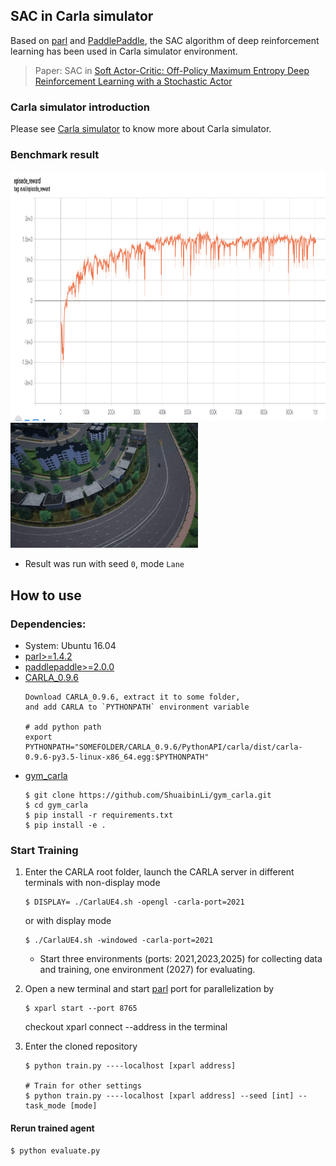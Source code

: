 ## SAC in Carla simulator
Based on [parl](https://github.com/PaddlePaddle/PARL) and [PaddlePaddle](https://github.com/PaddlePaddle/Paddle), 
the SAC algorithm of deep reinforcement learning has been used in Carla simulator environment.
> Paper: SAC in [Soft Actor-Critic: Off-Policy Maximum Entropy Deep Reinforcement Learning with a Stochastic Actor](https://arxiv.org/abs/1801.01290)

### Carla simulator introduction
Please see [Carla simulator](https://github.com/carla-simulator/carla/releases/tag/0.9.6) to know more about Carla simulator.

### Benchmark result
<img src=".benchmark/carla_sac.png" width = "800" height ="400" alt="carla_sac"/>
<img src=".benchmark/Lane_bend.gif" width = "300" height ="200" alt="result"/>

+ Result was run with seed `0`, mode `Lane`

## How to use
### Dependencies:
+ System: Ubuntu 16.04
+ [parl>=1.4.2](https://github.com/PaddlePaddle/PARL)
+ [paddlepaddle>=2.0.0](https://github.com/PaddlePaddle/Paddle)
+ [CARLA_0.9.6](https://github.com/carla-simulator/carla/releases/tag/0.9.6)
  ```CARLA
  Download CARLA_0.9.6, extract it to some folder, 
  and add CARLA to `PYTHONPATH` environment variable
  
  # add python path
  export PYTHONPATH="SOMEFOLDER/CARLA_0.9.6/PythonAPI/carla/dist/carla-0.9.6-py3.5-linux-x86_64.egg:$PYTHONPATH"
  ```
+ [gym_carla](https://github.com/ShuaibinLi/gym_carla.git)
  ```gym_carla
  $ git clone https://github.com/ShuaibinLi/gym_carla.git
  $ cd gym_carla
  $ pip install -r requirements.txt
  $ pip install -e .
  ```

### Start Training
1. Enter the CARLA root folder, launch the CARLA server in different terminals 
   with non-display mode
    ```start env
    $ DISPLAY= ./CarlaUE4.sh -opengl -carla-port=2021
    ```
   or with display mode
   ```start_env
   $ ./CarlaUE4.sh -windowed -carla-port=2021
   ```
   + Start three environments (ports: 2021,2023,2025) for collecting data and training, 
     one environment (2027) for evaluating.
   
2. Open a new terminal and start [parl](https://github.com/PaddlePaddle/PARL) port for parallelization by
   ```Parallelization
   $ xparl start --port 8765
   ```
   checkout xparl connect --address in the terminal

3. Enter the cloned repository
   ```train
   $ python train.py ----localhost [xparl address]
   
   # Train for other settings
   $ python train.py ----localhost [xparl address] --seed [int] --task_mode [mode]
   ```
#### Rerun trained agent
```
$ python evaluate.py
